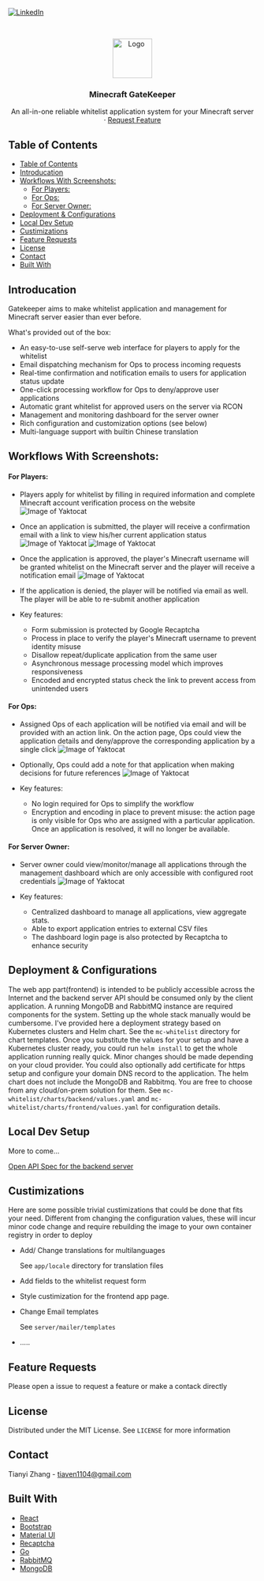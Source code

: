 <!--
[![Stargazers][stars-shield]][stars-url]
[![Issues][issues-shield]][issues-url]
[![MIT License][license-shield]][license-url]
 -->

[![LinkedIn][linkedin-shield]][linkedin-url]

<!-- PROJECT LOGO -->
<br />
<p align="center">
  <a href="https://github.com/tywin1104/minecraft-gatekeeper">
    <img src="images/logo.png" alt="Logo" width="80" height="80">
  </a>

  <h3 align="center">Minecraft GateKeeper</h3>

  <p align="center">
    An all-in-one reliable whitelist application system for your Minecraft server
    <br />
    ·
    <a href="https://github.com/tywin1104/minecraft-gatekeeper/issues">Request Feature</a>
  </p>
</p>

<!-- TABLE OF CONTENTS -->

## Table of Contents

- [Table of Contents](#table-of-contents)
- [Introducation](#introducation)
- [Workflows With Screenshots:](#workflows-with-screenshots)
    - [For Players:](#for-players)
    - [For Ops:](#for-ops)
    - [For Server Owner:](#for-server-owner)
- [Deployment & Configurations](#deployment--configurations)
- [Local Dev Setup](#local-dev-setup)
- [Custimizations](#custimizations)
- [Feature Requests](#feature-requests)
- [License](#license)
- [Contact](#contact)
- [Built With](#built-with)

<!-- ABOUT THE PROJECT -->

## Introducation

Gatekeeper aims to make whitelist application and management for Minecraft server easier than ever before.

What's provided out of the box:

- An easy-to-use self-serve web interface for players to apply for the whitelist
- Email dispatching mechanism for Ops to process incoming requests
- Real-time confirmation and notification emails to users for application status update
- One-click processing workflow for Ops to deny/approve user applications
- Automatic grant whitelist for approved users on the server via RCON
- Management and monitoring dashboard for the server owner
- Rich configuration and customization options (see below)
- Multi-language support with builtin Chinese translation

## Workflows With Screenshots:

#### For Players:

- Players apply for whitelist by filling in required information and complete Minecraft account verification process on the website
  ![Image of Yaktocat](images/Splash.png)
- Once an application is submitted, the player will receive a confirmation email with a link to view his/her current application status
  ![Image of Yaktocat](images/Confirmation.png)
  ![Image of Yaktocat](images/Status.png)
- Once the application is approved, the player's Minecraft username will be granted whitelist on the Minecraft server and the player will receive a notification email
  ![Image of Yaktocat](images/Approve.png)
- If the application is denied, the player will be notified via email as well. The player will be able to re-submit another application

- Key features:
  - Form submission is protected by Google Recaptcha
  - Process in place to verify the player's Minecraft username to prevent identity misuse
  - Disallow repeat/duplicate application from the same user
  - Asynchronous message processing model which improves responsiveness
  - Encoded and encrypted status check the link to prevent access from unintended users

#### For Ops:

- Assigned Ops of each application will be notified via email and will be provided with an action link. On the action page, Ops could view the application details and deny/approve the corresponding application by a single click
  ![Image of Yaktocat](images/ActionEmail.png)
- Optionally, Ops could add a note for that application when making decisions for future references
  ![Image of Yaktocat](images/Action.png)

- Key features:
  - No login required for Ops to simplify the workflow
  - Encryption and encoding in place to prevent misuse: the action page is only visible for Ops who are assigned with a particular application. Once an application is resolved, it will no longer be available.

#### For Server Owner:

- Server owner could view/monitor/manage all applications through the management dashboard which are only accessible with configured root credentials
  ![Image of Yaktocat](images/Dashboard.png)

- Key features:
  - Centralized dashboard to manage all applications, view aggregate stats.
  - Able to export application entries to external CSV files
  - The dashboard login page is also protected by Recaptcha to enhance security

## Deployment & Configurations

The web app part(frontend) is intended to be publicly accessible across the Internet and the backend server API should be consumed only by the client application. A running MongoDB and RabbitMQ instance are required components for the system. Setting up the whole stack manually would be cumbersome. I've provided here a deployment strategy based on Kubernetes clusters and Helm chart. See the `mc-whitelist` directory for chart templates. Once you substitute the values for your setup and have a Kubernetes cluster ready, you could run `helm install` to get the whole application running really quick. Minor changes should be made depending on your cloud provider. You could also optionally add certificate for https setup and configure your domain DNS record to the application. The helm chart does not include the MongoDB and Rabbitmq. You are free to choose from any cloud/on-prem solution for them. See `mc-whitelist/charts/backend/values.yaml` and `mc-whitelist/charts/frontend/values.yaml` for configuration details.

## Local Dev Setup

More to come...

[Open API Spec for the backend server](https://app.swaggerhub.com/apis/tywinzhang/mc-whitelist/)

## Custimizations

Here are some possible trivial custimizations that could be done that fits your need. Different from changing the configuration values, these will incur minor code change and require rebuilding the image to your own container registry in order to deploy

- Add/ Change translations for multilanguages

  See `app/locale` directory for translation files

- Add fields to the whitelist request form
- Style custimization for the frontend app page.
- Change Email templates

  See `server/mailer/templates`

- .....
  <!-- LICENSE -->

## Feature Requests

Please open a issue to request a feature or make a contack directly

## License

Distributed under the MIT License. See `LICENSE` for more information

<!-- CONTACT -->

## Contact

Tianyi Zhang - tiaven1104@gmail.com

## Built With

- [React](https://reactjs.org/)
- [Bootstrap](https://getbootstrap.com/)
- [Material UI](https://material-ui.com/)
- [Recaptcha](https://www.google.com/recaptcha/intro/v3.html)
- [Go](https://golang.org/)
- [RabbitMQ](https://www.rabbitmq.com/)
- [MongoDB](https://www.mongodb.com/)

<!-- MARKDOWN LINKS & IMAGES -->
<!-- https://www.markdownguide.org/basic-syntax/#reference-style-links -->
<!--
[stars-shield]: https://img.shields.io/github/stars/othneildrew/Best-README-Template.svg?style=flat-square
[stars-url]: https://github.com/othneildrew/Best-README-Template/stargazers
[issues-shield]: https://img.shields.io/github/issues/othneildrew/Best-README-Template.svg?style=flat-square
[issues-url]: https://github.com/othneildrew/Best-README-Template/issues

[license-shield]: https://img.shields.io/github/license/othneildrew/Best-README-Template.svg?style=flat-square
[license-url]: https://github.com/othneildrew/Best-README-Template/blob/master/LICENSE
-->

[linkedin-shield]: https://img.shields.io/badge/-LinkedIn-black.svg?style=flat-square&logo=linkedin&colorB=555
[linkedin-url]: https://www.linkedin.com/in/tywinzhang/
